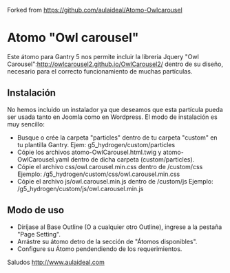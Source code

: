 Forked from https://github.com/aulaideal/Atomo-Owlcarousel


# Atomo "Owl carousel"
Este átomo para Gantry 5 nos permite incluir la libreria Jquery "Owl Carousel":http://owlcarousel2.github.io/OwlCarousel2/ dentro de su diseño, necesario para el correcto funcionamiento de muchas partículas.

Instalación
-----------
No hemos incluido un instalador ya que deseamos que esta partícula pueda ser usada tanto en Joomla como en Wordpress. 
El modo de instalación es muy sencillo:

+ Busque o crée la carpeta "particles" dentro de tu carpeta "custom" en tu plantilla Gantry. Ejem: g5_hydrogen/custom/particles
+ Cópie los archivos atomo-OwlCarousel.html.twig y atomo-OwlCarousel.yaml dentro de dicha carpeta (custom/particles).
+ Cópie el archivo css/owl.carousel.min.css dentro de /custom/css Ejemplo:  /g5_hydrogen/custom/css/owl.carousel.min.css
+ Cópie el archivo js/owl.carousel.min.js dentro de /custom/js Ejemplo:  /g5_hydrogen/custom/js/owl.carousel.min.js

Modo de uso
-----------
+ Diríjase al Base Outline (O a cualquier otro Outline), ingrese a la pestaña "Page Setting". 
+ Arrástre su átomo detro de la sección de "Átomos disponibles". 
+ Configure su Átomo pendendiendo de los requerimientos.

Saludos
http://www.aulaideal.com

